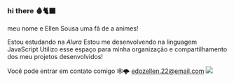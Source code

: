 ### hi there 🩸🐈‍⬛

meu nome e Ellen Sousa
uma fã de a  animes!

Estou estudando na _Alura_
Estou me desenvolvendo na linguagem JavaScript
Utilizo esse espaço para minha organização e compartilhamento dos meu projetos desenvolvidos!

Você pode entrar em contato comigo 🕸️🌩️
edozellen.22@email.com
![](https://media1.tenor.com/m/_CCHccHhrF0AAAAC/mesmerizer-miku.gif)
